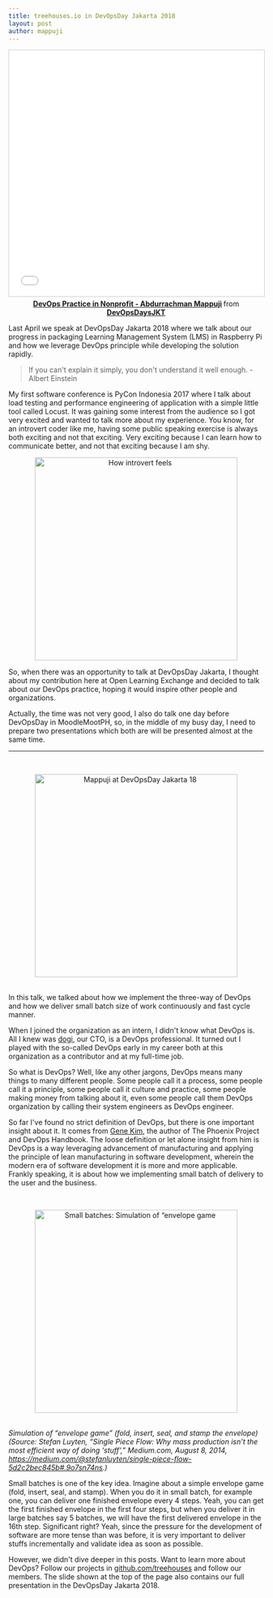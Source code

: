 ```yaml
---
title: treehouses.io in DevOpsDay Jakarta 2018
layout: post
author: mappuji
---
```

<center>
<iframe src="//www.slideshare.net/slideshow/embed_code/key/3BrvezTU3yPVuR" width="595" height="485" frameborder="0" marginwidth="0" marginheight="0" scrolling="no" style="border:1px solid #CCC; border-width:1px; margin-bottom:5px; max-width: 100%;" allowfullscreen> </iframe> <div style="margin-bottom:5px"> <strong> <a href="//www.slideshare.net/DevOpsDaysJKT/devops-practice-in-nonprofit-abdurrachman-mappuji" title="DevOps Practice in Nonprofit - Abdurrachman Mappuji" target="_blank">DevOps Practice in Nonprofit - Abdurrachman Mappuji</a> </strong> from <strong><a href="https://www.slideshare.net/DevOpsDaysJKT" target="_blank">DevOpsDaysJKT</a></strong> </div>
</center>

Last April we speak at DevOpsDay Jakarta 2018 where we talk about our progress in packaging Learning Management System (LMS) in Raspberry Pi and how we leverage DevOps principle while developing the solution rapidly.

> If you can't explain it simply, you don't understand it well enough. - Albert Einstein

My first software conference is PyCon Indonesia 2017 where I talk about load testing and performance engineering of application with a simple little tool called Locust. It was gaining some interest from the audience so I got very excited and wanted to talk more about my experience. You know, for an introvert coder like me, having some public speaking exercise is always both exciting and not that exciting. Very exciting because I can learn how to communicate better, and not that exciting because I am shy.

<center><img src="{{ site.url }}/assets/images/how-introvert-feels.png" alt="How introvert feels" style="width: 400px;"/></center>

So, when there was an opportunity to talk at DevOpsDay Jakarta, I thought about my contribution here at Open Learning Exchange and decided to talk about our DevOps practice, hoping it would inspire other people and organizations.

Actually, the time was not very good, I also do talk one day before DevOpsDay in MoodleMootPH, so, in the middle of my busy day, I need to prepare two presentations which both are will be presented almost at the same time.

***

<br><center><img src="{{ site.url }}/assets/images/devopsday-mappuji.jpg_large" alt="Mappuji at DevOpsDay Jakarta 18" style="width: 400px;"/></center><br>

In this talk, we talked about how we implement the three-way of DevOps and how we deliver small batch size of work continuously and fast cycle manner.

When I joined the organization as an intern, I didn't know what DevOps is. All I knew was [dogi](https://github.com/dogi), our CTO, is a DevOps professional. It turned out I played with the so-called DevOps early in my career both at this organization as a contributor and at my full-time job.

So what is DevOps? Well, like any other jargons, DevOps means many things to many different people. Some people call it a process, some people call it a principle, some people call it culture and practice, some people making money from talking about it, even some people call them DevOps organization by calling their system engineers as DevOps engineer.

So far I've found no strict definition of DevOps, but there is one important insight about it. It comes from [Gene Kim](https://twitter.com/RealGeneKim), the author of The Phoenix Project and DevOps Handbook. The loose definition or let alone insight from him is DevOps is a way leveraging advancement of manufacturing and applying the principle of lean manufacturing in software development, wherein the modern era of software development it is more and more applicable. Frankly speaking, it is about how we implementing small batch of delivery to the user and the business.

<br><center><img src="{{ site.url }}/assets/images/envelope.png" alt="Small batches: Simulation of “envelope game" style="width: 400px;"/></center><br>

*Simulation of “envelope game” (fold, insert, seal, and stamp the envelope)
(Source: Stefan Luyten, “Single Piece Flow: Why mass production isn’t the most efficient way of doing ‘stuff’,” Medium.com, August 8, 2014, https://medium.com/@stefanluyten/single-piece-flow-5d2c2bec845b#.9o7sn74ns.)*

Small batches is one of the key idea. Imagine about a simple envelope game (fold, insert, seal, and stamp). When you do it in small batch, for example one, you can deliver one finished envelope every 4 steps. Yeah, you can get the first finished envelope in the first four steps, but when you deliver it in large batches say 5 batches, we will have the first delivered envelope in the 16th step. Significant right? Yeah, since the pressure for the development of software are more tense than was before, it is very important to deliver stuffs incrementally and validate idea as soon as possible.

However, we didn't dive deeper in this posts. Want to learn more about DevOps? Follow our projects in [github.com/treehouses](https://github.com/treehouses/) and follow our members. The slide shown at the top of the page also contains our full presentation in the DevOpsDay Jakarta 2018.
